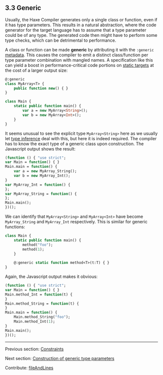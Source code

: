 ## 3.3 Generic

Usually, the Haxe Compiler generates only a single class or function, even if it has type parameters. This results in a natural abstraction, where the code generator for the target language has to assume that a type parameter could be of any type. The generated code then might have to perform some type checks, which can be detrimental to performance.

A class or function can be made **generic** by attributing it with the `:generic` [metadata](lf-metadata.md). This causes the compiler to emit a distinct class/function per type parameter combination with mangled names. A specification like this can yield a boost in performance-critical code portions on [static targets](dictionary.md#static-target) at the cost of a larger output size:

```haxe
@:generic
class MyArray<T> {
	public function new() { }
}

class Main {
	static public function main() {
		var a = new MyArray<String>();
		var b = new MyArray<Int>();
	}
}
```

It seems unusual to see the explicit type `MyArray<String>` here as we usually let [type inference](type-system-type-inference.md) deal with this, but here it is indeed required. The compiler has to know the exact type of a generic class upon construction. The Javascript output shows the result:

```haxe
(function () { "use strict";
var Main = function() { }
Main.main = function() {
	var a = new MyArray_String();
	var b = new MyArray_Int();
}
var MyArray_Int = function() {
};
var MyArray_String = function() {
};
Main.main();
})();
```

We can identify that `MyArray<String>` and `MyArray<Int>` have become `MyArray_String` and `MyArray_Int` respectively. This is similar for generic functions:

```haxe
class Main {
	static public function main() {
		method("foo");
		method(1);
	}
	
	@:generic static function method<T>(t:T) { }
}
```

Again, the Javascript output makes it obvious:

```haxe
(function () { "use strict";
var Main = function() { }
Main.method_Int = function(t) {
}
Main.method_String = function(t) {
}
Main.main = function() {
	Main.method_String("foo");
	Main.method_Int(1);
}
Main.main();
})();
```

---

Previous section: [Constraints](type-system-type-parameter-constraints.md)

Next section: [Construction of generic type parameters](type-system-generic-type-parameter-construction.md)

Contribute: [fileAndLines](https://github.com/HaxeFoundation/HaxeManual/blob/master/03-type-system.tex#L111-111)